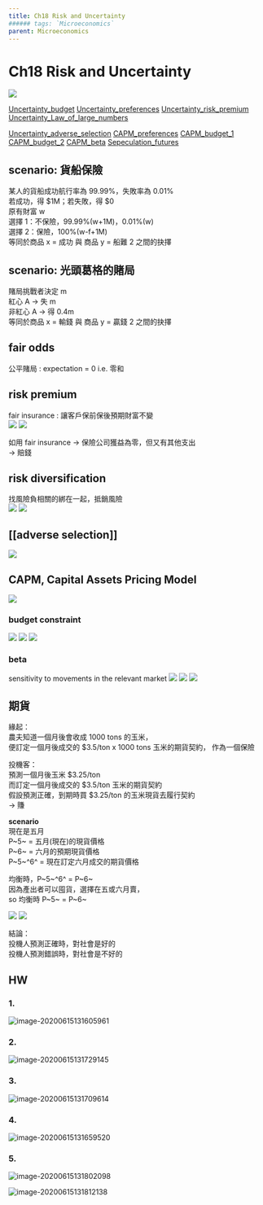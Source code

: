 ```yaml
---
title: Ch18 Risk and Uncertainty
###### tags: `Microeconomics`
parent: Microeconomics
---
```

# Ch18 Risk and Uncertainty
![](https://i.imgur.com/jSXLMk1.png)

[Uncertainty_budget](https://drive.google.com/file/d/1QpBeDmqbnydl0Kf9clRVAXefRWLfDDb9/view)
[Uncertainty_preferences](https://drive.google.com/file/d/1AipfmmGHra3Ui_pSuG4hNssBbK8J7gvs/view)
[Uncertainty_risk_premium](https://drive.google.com/file/d/1UVXevG21RRm65iqyHruGffIEwSIdVlqB/view)
[Uncertainty_Law_of_large_numbers](https://drive.google.com/file/d/1tpNv3aCu1xQpMYLTc_irwKOx31_ugUha/view)

[Uncertainty_adverse_selection](https://drive.google.com/file/d/1MW5m7QW745SMuWxOq74g0bPx0Aawpf3g/view)
[CAPM_preferences](https://drive.google.com/file/d/1Y-EWfn5J-IckUvKpVF1Owdf_dH5DwmZt/view)
[CAPM_budget_1](https://drive.google.com/file/d/1Ve1jW-UUkwIhaJK-qccgQsbt4fhSZVY6/view)
[CAPM_budget_2](https://drive.google.com/file/d/18_-BLNak8gLQZgeV84QakNf91d4UJ6hS/view)
[CAPM_beta](https://drive.google.com/file/d/14lqt-Jv4PIMxcFux2_voGIIogJMFayy_/view)
[Sepeculation_futures](https://drive.google.com/accounts?continueUrl=https%3A//drive.google.com/open%3Fid%3D1Db65bLAtc7AbGjd6QAmqcJur7SZoquEj)

## scenario: 貨船保險

某人的貨船成功航行率為 99.99%，失敗率為 0.01%  
若成功，得 \$1M；若失敗，得 $0  
原有財富 w  
選擇 1：不保險，99.99%(w+1M)，0.01%(w)  
選擇 2：保險，100%(w-f+1M)  
等同於商品 x = 成功 與 商品 y = 船難 2 之間的抉擇

## scenario: 光頭葛格的賭局
賭局挑戰者決定 m  
紅心 A → 失 m  
非紅心 A → 得 0.4m  
等同於商品 x = 輸錢 與 商品 y = 贏錢 2 之間的抉擇

## fair odds 
公平賭局
: expectation = 0 i.e. 零和

## risk premium
<!-- ![](https://i.imgur.com/MftyvLO.png) -->
fair insurance
: 讓客戶保前保後預期財富不變  
![](https://i.imgur.com/Gqq83EZ.png)
![](https://i.imgur.com/zhAcPVb.png)

如用 fair insurance → 保險公司獲益為零，但又有其他支出  
→ 賠錢

## risk diversification
找風險負相關的綁在一起，抵銷風險  
![](https://i.imgur.com/CjEG4TN.png)
![](https://i.imgur.com/3Sz9w6p.png)

## [[adverse selection]]

![](https://i.imgur.com/5FXe116.png)

## CAPM, Capital Assets Pricing Model
![](https://i.imgur.com/P0Vk3Mw.png)

### budget constraint
![](https://i.imgur.com/z4i0Seg.png)
![](https://i.imgur.com/UcPWtT1.png)
![](https://i.imgur.com/Fk1rTDL.png)

### beta
sensitivity to movements in the relevant market
![](https://i.imgur.com/dl7ib4p.png)
![](https://i.imgur.com/h0htARK.png)
![](https://i.imgur.com/EK7LQMj.png)


## 期貨
緣起：  
農夫知道一個月後會收成 1000 tons 的玉米，  
便訂定一個月後成交的 $3.5/ton x 1000 tons 玉米的期貨契約，
作為一個保險  

投機客：  
預測一個月後玉米 $3.25/ton  
而訂定一個月後成交的 $3.5/ton 玉米的期貨契約  
假設預測正確，到期時買 $3.25/ton 的玉米現貨去履行契約  
→ 賺  

**scenario**  
現在是五月  
P~5~ = 五月(現在)的現貨價格  
P~6~ = 六月的預期現貨價格  
P~5~^6^ = 現在訂定六月成交的期貨價格  

均衡時，P~5~^6^ = P~6~  
因為產出者可以囤貨，選擇在五或六月賣，  
so 均衡時 P~5~ = P~6~  

![](https://i.imgur.com/vHatNN3.png)
![](https://i.imgur.com/XJrAmzd.png)

結論：  
投機人預測正確時，對社會是好的  
投機人預測錯誤時，對社會是不好的



## HW

### 1.

![image-20200615131605961](https://i.loli.net/2020/06/15/kCXaczESMVnAIl8.png)

### 2.

![image-20200615131729145](https://i.loli.net/2020/06/15/qDyxrmgFTNMwz4a.png)



### 3.

![image-20200615131709614](https://i.loli.net/2020/09/13/r8HCzuaWBcUfFNy.png)

### 4.

![image-20200615131659520](https://i.loli.net/2020/06/15/LAHw8DR3WJb1pke.png)

### 5.

![image-20200615131802098](https://i.loli.net/2020/09/13/kqGflSMc3omDaEp.png)

![image-20200615131812138](https://i.loli.net/2020/06/15/P8HjWpfsgYNOvXd.png)